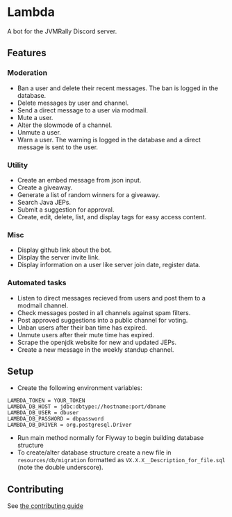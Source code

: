 # Lambda

A bot for the JVMRally Discord server.

## Features

### Moderation

* Ban a user and delete their recent messages. The ban is logged in the database.
* Delete messages by user and channel.
* Send a direct message to a user via modmail.
* Mute a user.
* Alter the slowmode of a channel.
* Unmute a user.
* Warn a user. The warning is logged in the database and a direct message is sent to the user.

### Utility

* Create an embed message from json input.
* Create a giveaway.
* Generate a list of random winners for a giveaway.
* Search Java JEPs.
* Submit a suggestion for approval.
* Create, edit, delete, list, and display tags for easy access content.

### Misc

* Display github link about the bot.
* Display the server invite link.
* Display information on a user like server join date, register data.


### Automated tasks

* Listen to direct messages recieved from users and post them to a modmail channel.
* Check messages posted in all channels against spam filters.
* Post approved suggestions into a public channel for voting.
* Unban users after their ban time has expired.
* Unmute users after their mute time has expired.
* Scrape the openjdk website for new and updated JEPs.
* Create a new message in the weekly standup channel.

## Setup
* Create the following environment variables:
```
LAMBDA_TOKEN = YOUR_TOKEN
LAMBDA_DB_HOST = jdbc:dbtype://hostname:port/dbname
LAMBDA_DB_USER = dbuser
LAMBDA_DB_PASSWORD = dbpassword
LAMBDA_DB_DRIVER = org.postgresql.Driver
```

* Run main method normally for Flyway to begin building database structure
* To create/alter database structure create a new file in `resources/db/migration` formatted as `VX.X.X__Description_for_file.sql` (note the double underscore).

## Contributing

See [the contributing guide](CONTRIBUTING.md)